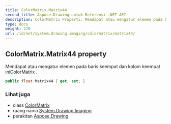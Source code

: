 ```yaml
---
title: ColorMatrix.Matrix44
second_title: Aspose.Drawing untuk Referensi .NET API
description: ColorMatrix Properti. Mendapat atau mengatur elemen pada baris keempat dan kolom keempat iniColorMatrix .
type: docs
weight: 270
url: /id/net/system.drawing.imaging/colormatrix/matrix44/
---
```

## ColorMatrix.Matrix44 property

Mendapat atau mengatur elemen pada baris keempat dan kolom keempat iniColorMatrix .

```csharp
public float Matrix44 { get; set; }
```

### Lihat juga

* class [ColorMatrix](../)
* ruang nama [System.Drawing.Imaging](../../colormatrix/)
* perakitan [Aspose.Drawing](../../../)


